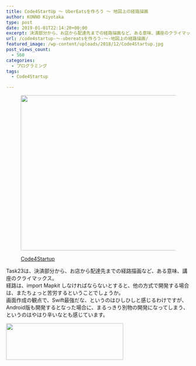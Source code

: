 ```yaml
---
title: Code4StartUp ～ UberEatsを作ろう ～ 地図上の経路描画
author: KONNO Kiyotaka
type: post
date: 2019-01-01T22:14:20+00:00
excerpt: 決済部分から、お店から配達先までの経路描画など、ある意味、講座のクライマックス。
url: /code4startup-～-ubereatsを作ろう-～-地図上の経路描画/
featured_image: /wp-content/uploads/2018/12/Code4Startup.jpg
post_views_count:
  - 560
categories:
  - プログラミング
tags:
  - Code4Startup

---
```

[][1]<figure class="wp-block-image is-resized">

[<img src="https://i1.wp.com/www.programmers-office.ml/wp-content/uploads/2018/12/Code4Startup.jpg?resize=800%2C425&#038;ssl=1" alt="" class="wp-image-2504" width="800" height="425" srcset="https://i1.wp.com/www.programmers-office.ml/wp-content/uploads/2018/12/Code4Startup.jpg?w=800&ssl=1 800w, https://i1.wp.com/www.programmers-office.ml/wp-content/uploads/2018/12/Code4Startup.jpg?resize=300%2C159&ssl=1 300w, https://i1.wp.com/www.programmers-office.ml/wp-content/uploads/2018/12/Code4Startup.jpg?resize=768%2C408&ssl=1 768w" sizes="(max-width: 800px) 100vw, 800px" data-recalc-dims="1" />][1]<figcaption>[Code4Startup][1]</figcaption></figure> 



Task23は、決済部分から、お店から配達先までの経路描画など、ある意味、講座のクライマックス。  
経路は、import Mapkit しなければならないとすると、他の方式で開発する場合は、またちょっと苦労するということでしょうか。  
画面作成の観点で、Swift最強だな、というのはひしひしと感じるわけですが、Android版も開発するとなった場合に、まるっきり別物の開発になってしまう、というのはやはり辛いなとも感じています。

<a href="//af.moshimo.com/af/c/click?a_id=1238348&#038;p_id=1782&#038;pc_id=3412&#038;pl_id=25146&#038;guid=ON" target="_blank" rel="nofollow"><img src="https://i2.wp.com/image.moshimo.com/af-img/0303/000000025146.jpg?resize=320%2C100" width="320" height="100" style="border:none;" data-recalc-dims="1" /></a><img src="//i.moshimo.com/af/i/impression?a_id=1238348&#038;p_id=1782&#038;pc_id=3412&#038;pl_id=25146" width="1" height="1" style="border:none;" />

 [1]: https://code4startup.com/?ref=kiyotakakonno